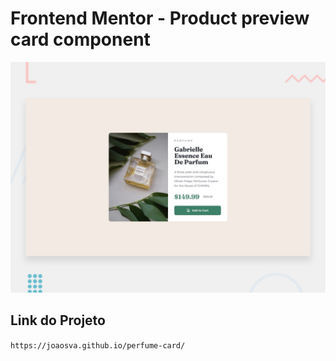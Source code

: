 # Frontend Mentor - Product preview card component

![Design preview for the Product preview card component coding challenge](./design/desktop-preview.jpg)

## Link do Projeto
```https://joaosva.github.io/perfume-card/```
